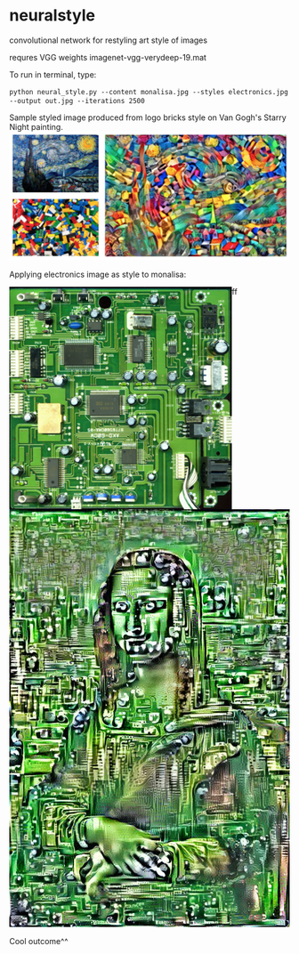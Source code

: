 # neuralstyle
convolutional network for restyling art style of images

requres VGG weights imagenet-vgg-verydeep-19.mat

To run in terminal, type: 
```
python neural_style.py --content monalisa.jpg --styles electronics.jpg --output out.jpg --iterations 2500
```

Sample styled image produced from logo bricks style on Van Gogh's Starry Night painting.
![alt text](https://github.com/mightyroy/neuralstyle/blob/master/Screen%20Shot%202016-04-12%20at%209.22.53%20PM.png)

Applying electronics image as style to monalisa:



<img src="https://github.com/mightyroy/neuralstyle/blob/master/greenelectronics.jpg" align="left" height="400" width="400" >

<p> </p>ff

![alt text](https://github.com/mightyroy/neuralstyle/blob/master/tmp2.jpg)

Cool outcome^^

